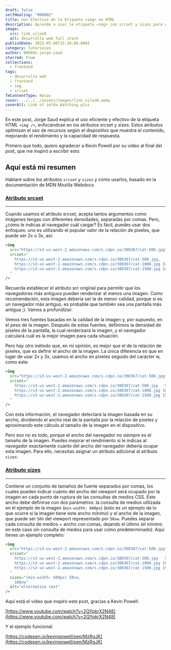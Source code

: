 ```yaml
---
draft: false
selfHealing: "000002"
title: Uso Efectivo de la Etiqueta <img> en HTML
description: Aprende a usar la etiqueta <img> con srcset y sizes para optimizar imágenes y mejorar el rendimiento en dispositivos variados.
image:
  src: link_siloo8
  alt: desarrollo web full stack
publishDate: 2023-05-08T15:39:00.000Z
category: Tutoriales
author: 000001-jorge-saud
starred: true
collections:
  - frontend
tags:
  - desarrollo web
  - frontend
  - img
  - srcset
fmContentType: Notas
cover: ../../../assets/images/link_siloo8.webp
coverAlt: Link of zelda Watching pics
---
```


En este post, Jorge Saud explica el uso eficiente y efectivo de la etiqueta HTML `<img />`, enfocándose en los atributos srcset y sizes. Estos atributos optimizan el uso de recursos según el dispositivo que muestra el contenido, mejorando el rendimiento y la capacidad de respuesta.

Primero que todo, quiero agradecer a Kevin Powell por su video al final del post, que me inspiró a escribir esto.

## Aquí está mi resumen

Hablaré sobre los atributos `srcset` y `sizes` y cómo usarlos, basado en la documentación de MDN Mozilla Webdocs:

### [Atributo srcset](https://developer.mozilla.org/es-ES/docs/Web/HTML/Element/img#srcset)

---

Cuando usamos el atributo srcset, acepta tantos argumentos como imágenes tengas con diferentes densidades, separadas por comas. Pero, ¿cómo le indicas al navegador cuál cargar? Es fácil, puedes usar dos enfoques: uno es utilizando el popular valor de la relación de píxeles, que puede ser 2x o 3x, así:

```html
<img
  src="https://s3-us-west-2.amazonaws.com/s.cdpn.io/308367/cat-500.jpg"
  srcset="
    https://s3-us-west-2.amazonaws.com/s.cdpn.io/308367/cat-500.jpg,
    https://s3-us-west-2.amazonaws.com/s.cdpn.io/308367/cat-1000.jpg 2x,
    https://s3-us-west-2.amazonaws.com/s.cdpn.io/308367/cat-1500.jpg 3x
  "
/>
```

Recuerda establecer el atributo src original para permitir que los navegadores más antiguos puedan renderizar al menos una imagen. Como recomendación, esta imagen debería ser la de menor calidad, porque si es un navegador más antiguo, es probable que también sea una pantalla más antigua ;). Vamos a profundizar:

Vemos tres fuentes basadas en la calidad de la imagen y, por supuesto, en el peso de la imagen. Después de estas fuentes, definimos la densidad de píxeles de la pantalla, la cual renderizará la imagen, y el navegador calculará cuál es la mejor imagen para cada situación.

Pero hay otro método que, en mi opinión, es mejor que el de la relación de píxeles, que es definir el ancho de la imagen. La única diferencia es que en lugar de usar 2x y 3x, usamos el ancho en píxeles seguido del carácter w, como este:

```html
<img
  src="https://s3-us-west-2.amazonaws.com/s.cdpn.io/308367/cat-500.jpg"
  srcset="
    https://s3-us-west-2.amazonaws.com/s.cdpn.io/308367/cat-500.jpg   500w,
    https://s3-us-west-2.amazonaws.com/s.cdpn.io/308367/cat-1000.jpg 1000w,
    https://s3-us-west-2.amazonaws.com/s.cdpn.io/308367/cat-1500.jpg 1500w
  "
/>
```

Con esta información, el navegador detectará la imagen basada en su ancho, dividiendo el ancho real de la pantalla por la relación de píxeles y aproximando este cálculo al tamaño de la imagen en el dispositivo.

Pero eso no es todo, porque el ancho del navegador no siempre es el tamaño de la imagen. Puedes mejorar el rendimiento si le indicas al navegador exactamente cuánto del ancho del navegador debería ocupar esta imagen. Para ello, necesitas asignar un atributo adicional al atributo `sizes`:

### [Atributo sizes](https://developer.mozilla.org/es-ES/docs/Web/HTML/Element/img#sizes)

---

Contiene un conjunto de tamaños de fuente separados por comas, los cuales pueden indicar cuánto del ancho del viewport será ocupado por la imagen en cada punto de ruptura de las consultas de medios CSS. Este ancho debe definirse con dos parámetros: la consulta de medios utilizada en el ejemplo de la imagen (`min-width: 600px`) (esto es un ejemplo de lo que ocurre si la imagen tiene este ancho mínimo) y el ancho de la imagen, que puede ser `50%` del viewport representado por `50vw`. Puedes separar cada consulta de medios + ancho con comas, dejando el último (el mínimo en este caso sin consulta de medios para usar como predeterminado). Aquí tienes un ejemplo completo:

```html
<img
  src="https://s3-us-west-2.amazonaws.com/s.cdpn.io/308367/cat-500.jpg"
  srcset="
    https://s3-us-west-2.amazonaws.com/s.cdpn.io/308367/cat-500.jpg   500w,
    https://s3-us-west-2.amazonaws.com/s.cdpn.io/308367/cat-1000.jpg 1000w,
    https://s3-us-west-2.amazonaws.com/s.cdpn.io/308367/cat-1500.jpg 1500w
  "
  sizes="(min-width: 600px) 50vw, 
    100vw"
  alt="alternative text"
/>
```

Aquí está el video que inspiró este post, gracias a Kevin Powell:

[https://www.youtube.com/watch?v=2QYpkrX2N48](https://www.youtube.com/watch?v=2QYpkrX2N48)

Y el ejemplo funcional:

[https://codepen.io/kevinpowell/pen/MzRgJK](https://codepen.io/kevinpowell/pen/MzRgJK)
